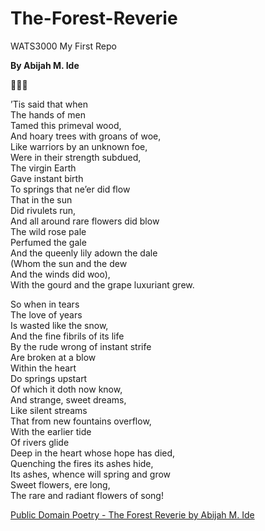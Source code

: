 # The-Forest-Reverie
WATS3000  My First Repo


  **By Abijah M. Ide**

🌲🌲🌲

’Tis said that when <br>
The hands of men<br>
Tamed this primeval wood,<br>
And hoary trees with groans of woe,<br>
Like warriors by an unknown foe,<br>
Were in their strength subdued,<br>
The virgin Earth<br>
Gave instant birth<br>
To springs that ne’er did flow<br>
That in the sun<br>
Did rivulets run,<br>
And all around rare flowers did blow<br>
The wild rose pale<br>
Perfumed the gale<br>
And the queenly lily adown the dale<br>
(Whom the sun and the dew<br>
And the winds did woo),<br>
With the gourd and the grape luxuriant grew.<br>

So when in tears<br>
The love of years<br>
Is wasted like the snow,<br>
And the fine fibrils of its life<br>
By the rude wrong of instant strife<br>
Are broken at a blow<br>
Within the heart<br>
Do springs upstart<br>
Of which it doth now know,<br>
And strange, sweet dreams,<br>
Like silent streams<br>
That from new fountains overflow,<br>
With the earlier tide<br>
Of rivers glide<br>
Deep in the heart whose hope has died,<br>
Quenching the fires its ashes hide,<br>
Its ashes, whence will spring and grow<br>
Sweet flowers, ere long,<br>
The rare and radiant flowers of song!<br>
    
[Public Domain Poetry - The Forest Reverie by Abijah M. Ide](http://www.public-domain-poetry.com/abijah-m-ide/forest-reverie-6551)

   
